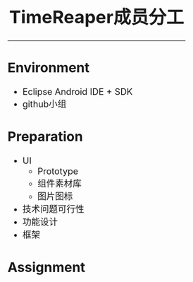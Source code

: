 <div style = "margin:50px; font-size:20px;">
<h1 align = "center">TimeReaper成员分工</h1>
<hr>
<h2>Environment</h2>
<ul>
<li>Eclipse Android IDE + SDK</li>
<li>github小组</li>
</ul>
<h2>Preparation</h2>
<ul>
<li>UI
<ul>
<li>Prototype</li>
<li>组件素材库</li>
<li>图片图标</li>
</ul>
</li>
<li>技术问题可行性</li>
<li>功能设计</li>
<li>框架</li>
</ul>
<h2>Assignment</h2>
<table>
<thead>
</thead>
</table>
</div>